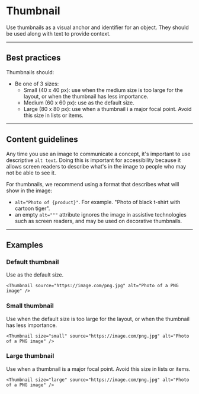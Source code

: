 # Thumbnail

Use thumbnails as a visual anchor and identifier for an object. They should be used along with text to provide context.

---

## Best practices

Thumbnails should:

- Be one of 3 sizes:
  - Small (40 x 40 px): use when the medium size is too large for the layout, or when the thumbnail has less 
    importance.
  - Medium (60 x 60 px): use as the default size.
  - Large (80 x 80 px): use when a thumbnail i a major focal point. Avoid this size in lists or items.
    
---

## Content guidelines

Any time you use an image to communicate a concept, it's important to use descriptive `alt text`. Doing this is 
important for accessibility because it allows screen readers to describe what's in the image to people who may not be
able to see it.

For thumbnails, we recommend using a format that describes what will show in the image:

- `alt="Photo of {product}"`. For example. "Photo of black t-shirt with cartoon tiger".
- an empty `alt="""` attribute ignores the image in assistive technologies such as screen readers, and may be used on 
  decorative thumbnails.
  
---

## Examples

### Default thumbnail

Use as the default size.

```vue
<Thumbnail source="https://image.com/png.jpg" alt="Photo of a PNG image" />
```

### Small thumbnail

Use when the default size is too large for the layout, or when the thumbnail has less importance.

```vue
<Thumbnail size="small" source="https://image.com/png.jpg" alt="Photo of a PNG image" />
```

### Large thumbnail

Use when a thumbnail is a major focal point. Avoid this size in lists or items.

```vue
<Thumbnail size="large" source="https://image.com/png.jpg" alt="Photo of a PNG image" />
```
